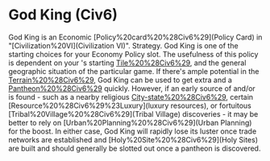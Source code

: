 # God King (Civ6)

God King is an Economic [Policy%20card%20%28Civ6%29](Policy Card) in "[Civilization%20VI](Civilization VI)".
Strategy.
God King is one of the starting choices for your Economy Policy slot. The usefulness of this policy is dependent on your 's starting [Tile%20%28Civ6%29](tiles), and the general geographic situation of the particular game. If there's ample potential in the [Terrain%20%28Civ6%29](terrain), God King can be used to get extra and a [Pantheon%20%28Civ6%29](pantheon) quickly. However, if an early source of and/or is found - such as a nearby religious [City-state%20%28Civ6%29](city-state), certain [Resource%20%28Civ6%29%23Luxury](luxury resources), or fortuitous [Tribal%20Village%20%28Civ6%29](Tribal Village) discoveries - it may be better to rely on [Urban%20Planning%20%28Civ6%29](Urban Planning) for the boost. In either case, God King will rapidly lose its luster once trade networks are established and [Holy%20Site%20%28Civ6%29](Holy Sites) are built and should generally be slotted out once a pantheon is discovered.